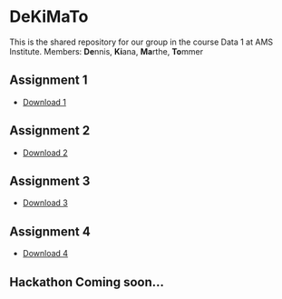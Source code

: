 # DeKiMaTo
This is the shared repository for our group in the course Data 1 at AMS Institute.
Members: **De**nnis, **Ki**ana, **Ma**rthe, **To**mmer

## Assignment 1
- [Download 1](https://www.youtube.com/watch?v=o-YBDTqX_ZU)

## Assignment 2
- [Download 2](https://www.youtube.com/watch?v=o-YBDTqX_ZU)

## Assignment 3
- [Download 3](https://www.youtube.com/watch?v=o-YBDTqX_ZU)

## Assignment 4
- [Download 4](https://www.youtube.com/watch?v=o-YBDTqX_ZU)

## Hackathon Coming soon...
